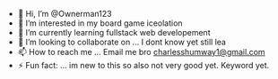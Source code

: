- 👋 Hi, I’m @Ownerman123
- 👀 I’m interested in my board game iceolation 
- 🌱 I’m currently learning fullstack web developement
- 💞️ I’m looking to collaborate on ... I dont know yet still lea
- 📫 How to reach me ... Email me bro charlesshumway1@gmail.com
- ⚡ Fun fact: ... im new to this so also not very good yet. Keyword yet.

<!---
Ownerman123/Ownerman123 is a ✨ special ✨ repository because its `README.md` (this file) appears on your GitHub profile.
You can click the Preview link to take a look at your changes.
--->
